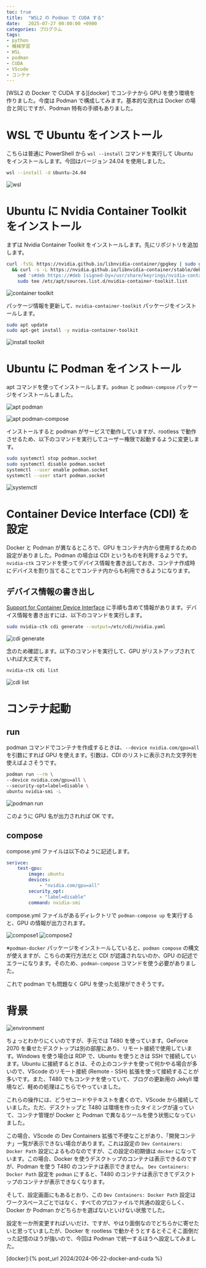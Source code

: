 ```yaml
---
toc: true
title:  "WSL2 の Podman で CUDA する"
date:   2025-07-27 00:00:00 +0900
categories: プログラム
tags:
- python
- 機械学習
- WSL
- podman
- CUDA
- VScode
- コンテナ
---
```

[WSL2 の Docker で CUDA する][docker] でコンテナから GPU を使う環境を作りました。今度は Podman で構成してみます。基本的な流れは Docker の場合と同じですが、Podman 特有の手順もありました。

# WSL で Ubuntu をインストール
こちらは普通に PowerShell から `wsl --install` コマンドを実行して Ubuntu をインストールします。今回はバージョン 24.04 を使用しました。

``` bash
wsl --install -d Ubuntu-24.04
```

![wsl][img01]

# Ubuntu に Nvidia Container Toolkit をインストール
まずは Nvidia Container Toolkit をインストールします。先にリポジトリを追加します。

``` bash
curl -fsSL https://nvidia.github.io/libnvidia-container/gpgkey | sudo gpg --dearmor -o /usr/share/keyrings/nvidia-container-toolkit-keyring.gpg \
  && curl -s -L https://nvidia.github.io/libnvidia-container/stable/deb/nvidia-container-toolkit.list | \
    sed 's#deb https://#deb [signed-by=/usr/share/keyrings/nvidia-container-toolkit-keyring.gpg] https://#g' | \
    sudo tee /etc/apt/sources.list.d/nvidia-container-toolkit.list
```
![container toolkit][img02]

パッケージ情報を更新して、`nvidia-container-toolkit` パッケージをインストールします。

``` bash
sudo apt update
sudo apt-get install -y nvidia-container-toolkit
```

![install toolkit][img03]


# Ubuntu に Podman をインストール
apt コマンドを使ってインストールします。`podman` と `podman-compose` パッケージをインストールしました。

![apt podman][img04]

![apt podman-compose][img05]

インストールすると podman がサービスで動作していますが、rootless で動作させるため、以下のコマンドを実行してユーザー権限で起動するように変更します。

``` bash
sudo systemctl stop podman.socket
sudo systemctl disable podman.socket
systemctl --user enable podman.socket
systemctl --user start podman.socket
```

![systemctl][img06]


# Container Device Interface (CDI) を設定
Docker と Podman が異なるところで、GPU をコンテナ内から使用するための設定がありました。Podman の場合は CDI というものを利用するようです。`nvidia-ctk` コマンドを使ってデバイス情報を書き出しておき、コンテナ作成時にデバイスを割り当てることでコンテナ内からも利用できるようになります。

## デバイス情報の書き出し
[Support for Container Device Interface][cdi] に手順も含めて情報があります。デバイス情報を書き出すには、以下のコマンドを実行します。

``` bash
sudo nvidia-ctk cdi generate --output=/etc/cdi/nvidia.yaml
```

![cdi generate][img07]

念のため確認します。以下のコマンドを実行して、GPU がリストアップされていれば大丈夫です。

``` bash
nvidia-ctk cdi list
```

![cdi list][img08]

# コンテナ起動
## run
podman コマンドでコンテナを作成するときは、`--device nvidia.com/gpu=all` を引数にすれば GPU を使えます。引数は、CDI のリストに表示された文字列を使えばよさそうです。

``` bash
podman run --rm \
--device nvidia.com/gpu=all \
--security-opt=label=disable \
ubuntu nvidia-smi -L
```

![podman run][img09]

このように GPU 名が出力されれば OK です。


## compose
compose.yml ファイルは以下のように記述します。

``` yaml
serivce:
    test-gpu:
        image: ubuntu
        devices:
            - "nvidia.com/gpu=all"
        security_opt:
            - "label=disable"
        command: nvidia-smi
```

compose.yml ファイルがあるディレクトリで `podman-compose up` を実行すると、GPU の情報が出力されます。

![compose1][img10]
![compose2][img11]

※`podman-docker` パッケージをインストールしていると、`podman compose` の構文が使えますが、こちらの実行方法だと CDI が認識されないのか、GPU の記述でエラーになります。そのため、`podman-compose` コマンドを使う必要がありました。

これで podman でも問題なく GPU を使った処理ができそうです。

# 背景
![environment][img12]

ちょっとわかりにくいのですが、手元では T480 を使っています。GeForce 2070 を乗せたデスクトップは別の部屋にあり、リモート接続で使用しています。Windows を使う場合は RDP で、Ubuntu を使うときは SSH で接続しています。Ubuntu に接続するときは、その上のコンテナを使って何かやる場合が多いので、VScode のリモート接続 (Remote - SSH) 拡張を使って接続することが多いです。また、T480 でもコンテナを使っていて、ブログの更新用の Jekyll 環境など、軽めの処理はこちらでやっていました。

これらの操作には、どうせコードやテキストを書くので、VScode から接続していました。ただ、デスクトップと T480 は環境を作ったタイミングが違っていて、コンテナ管理が Docker と Podman で異なるツールを使う状態になっていました。

この場合、VScode の Dev Containers 拡張で不便なことがあり、「開発コンテナ」一覧が表示できない場合があります。これは設定の `Dev Containers: Docker Path` 設定によるものなのですが、この設定の初期値は `docker` になっています。この場合、Docker を使うデスクトップのコンテナは表示できるのですが、Podman を使う T480 のコンテナは表示できません。 `Dev Containers: Docker Path` 設定を `podman` にすると、T480 のコンテナは表示できてデスクトップのコンテナが表示できなくなります。

そして、設定画面にもあるとおり、この `Dev Containers: Docker Path` 設定はワークスペースごとではなく、すべてのプロファイルで共通の設定らしく、Docker か Podman かどちらかを選ばないといけない状態でした。

設定を一か所変更すればいいだけ、ですが、やはり面倒なのでどちらかに寄せたいと思っていましたが、Docker を rootless で動かそうとするとそこそこ面倒だった記憶のほうが強いので、今回は Podman で統一するほうへ設定してみました。



[cdi]:https://docs.nvidia.com/datacenter/cloud-native/container-toolkit/latest/cdi-support.html

[docker]:{% post_url 2024/2024-06-22-docker-and-cuda %}

[img01]:/assets/images/2025/07/ss-20250727-01.png
[img02]:/assets/images/2025/07/ss-20250727-02.png
[img03]:/assets/images/2025/07/ss-20250727-03.png
[img04]:/assets/images/2025/07/ss-20250727-04.png
[img05]:/assets/images/2025/07/ss-20250727-05.png
[img06]:/assets/images/2025/07/ss-20250727-06.png
[img07]:/assets/images/2025/07/ss-20250727-07.png
[img08]:/assets/images/2025/07/ss-20250727-08.png
[img09]:/assets/images/2025/07/ss-20250727-09.png
[img10]:/assets/images/2025/07/ss-20250727-10.png
[img11]:/assets/images/2025/07/ss-20250727-11.png
[img12]:/assets/images/2025/07/ss-20250727-12.png


